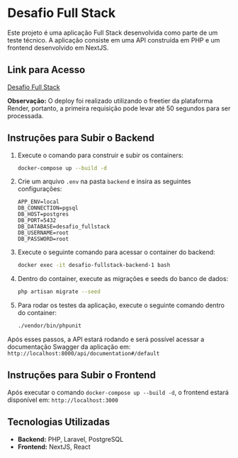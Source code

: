 # Desafio Full Stack

Este projeto é uma aplicação Full Stack desenvolvida como parte de um teste técnico. A aplicação consiste em uma API construída em PHP e um frontend desenvolvido em NextJS.

## Link para Acesso

[Desafio Full Stack](https://desafio-full-stack-red.vercel.app/niveis)

**Observação:** O deploy foi realizado utilizando o freetier da plataforma Render, portanto, a primeira requisição pode levar até 50 segundos para ser processada.

## Instruções para Subir o Backend

1. Execute o comando para construir e subir os containers:
    ```bash
    docker-compose up --build -d
    ```

2. Crie um arquivo `.env` na pasta `backend` e insira as seguintes configurações:
    ```env
    APP_ENV=local
    DB_CONNECTION=pgsql
    DB_HOST=postgres
    DB_PORT=5432
    DB_DATABASE=desafio_fullstack
    DB_USERNAME=root
    DB_PASSWORD=root
    ```

3. Execute o seguinte comando para acessar o container do backend:
    ```bash
    docker exec -it desafio-fullstack-backend-1 bash
    ```

4. Dentro do container, execute as migrações e seeds do banco de dados:
    ```bash
    php artisan migrate --seed
    ```
5. Para rodar os testes da aplicação, execute o seguinte comando dentro do container:
    ```bash
    ./vendor/bin/phpunit
    ```
Após esses passos, a API estará rodando e será possível acessar a documentação Swagger da aplicação em: `http://localhost:8000/api/documentation#/default`

## Instruções para Subir o Frontend

Após executar o comando `docker-compose up --build -d`, o frontend estará disponível em: `http://localhost:3000`

## Tecnologias Utilizadas

- **Backend:** PHP, Laravel, PostgreSQL
- **Frontend:** NextJS, React


